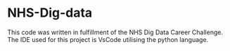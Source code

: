# NHS-Dig-data
This code was written in fulfillment of the NHS Dig Data Career Challenge.
The IDE used for this project is VsCode utilising the python language.

